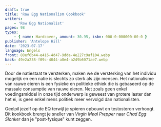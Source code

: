 ```yaml
---
draft: true
title: 'Raw Egg Nationalism Cookbook'
writers:
    - 'Raw Egg Nationalist'
pages: 98
types:
    - { name: Hardcover, amount: 30.95, isbn: 000-0-000000-00-0 }
publisher: 'Antelope Hill'
date: '2023-07-17'
language: Engels
front: 80ef6b44-e416-4d47-9dda-4e227c9af104.webp
back: 49e2a238-f09c-4044-a8e4-a249b6071ae7.webp
---
```


Door de natiestaat te versterken, maken we de versterking van het individu mogelijk en een natie is slechts zo sterk als zijn mensen. Het nationalisme van rauwe eieren is een fysieke en politieke ethiek die is gebaseerd op de massale consumptie van rauwe eieren.
Net zoals geen enkel voedingsmiddel in onze tijd onderwerp is geweest van grotere laster dan het ei, is geen enkel mens politiek meer vervolgd dan nationalisten.

Geelpil jezelf op de EQ terwijl je spieren opbouwt en testosteron verhoogt. Dit kookboek brengt je sneller van *Virgin Meal Prepper* naar *Chad Egg Slonker* dan je "post-fysique" kunt zeggen.
